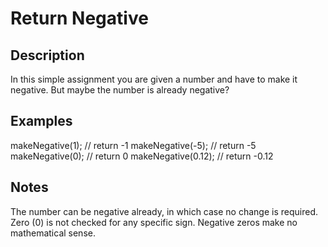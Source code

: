 # Return Negative

## Description

In this simple assignment you are given a number and have to make it negative. But maybe the number is already negative?

## Examples
makeNegative(1);    // return -1
makeNegative(-5);   // return -5
makeNegative(0);    // return 0
makeNegative(0.12); // return -0.12

## Notes
The number can be negative already, in which case no change is required.
Zero (0) is not checked for any specific sign. Negative zeros make no mathematical sense.